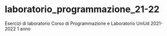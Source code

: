 # laboratorio_programmazione_21-22
Esercizi di laboratorio
Corso di Programmazione e Laboratorio UniUd 2021-2022
1 anno
